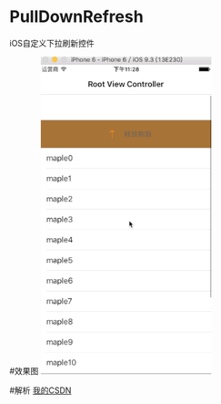 # PullDownRefresh
iOS自定义下拉刷新控件

#效果图
![image](https://github.com/maple1994/PullDownRefresh/blob/master/refresh.gif)

#解析
[我的CSDN](http://blog.csdn.net/bloody_leaves/article/details/52843798)
